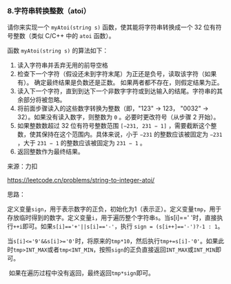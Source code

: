 ### 8.字符串转换整数（atoi）

请你来实现一个 `myAtoi(string s)` 函数，使其能将字符串转换成一个 32 位有符号整数（类似 C/C++ 中的 `atoi` 函数）。

函数 `myAtoi(string s)` 的算法如下：

1. 读入字符串并丢弃无用的前导空格
2. 检查下一个字符（假设还未到字符末尾）为正还是负号，读取该字符（如果有）。 确定最终结果是负数还是正数。 如果两者都不存在，则假定结果为正。
3. 读入下一个字符，直到到达下一个非数字字符或到达输入的结尾。字符串的其余部分将被忽略。
4. 将前面步骤读入的这些数字转换为整数（即，"123" -> 123， "0032" -> 32）。如果没有读入数字，则整数为 `0` 。必要时更改符号（从步骤 2 开始）。
5. 如果整数数超过 32 位有符号整数范围 `[−231, 231 − 1]` ，需要截断这个整数，使其保持在这个范围内。具体来说，小于 `−231` 的整数应该被固定为 `−231` ，大于 `231 − 1` 的整数应该被固定为 `231 − 1` 。
6. 返回整数作为最终结果。

来源：力扣

https://leetcode.cn/problems/string-to-integer-atoi/



思路：

​	定义变量`sign`，用于表示数字的正负，初始化为1（表示正）。定义变量`tmp`，用于存放临时得到的数字。定义变量`i`，用于遍历整个字符串`s`。当s[i]==' '时，直接执行`++i`即可。如果`s[i]=='+'||s[i]=='-'`，执行 `sign = (s[i++]=='-')?-1 : 1`。

​		当`s[i]<='9'&&s[i]>='0'`时，将原来的`tmp*10`，然后执行`tmp+=s[i]-'0'`。如果此时`tmp>INT_MAX`或者`tmp<INT_MIN`，按照`sign`的正负直接返回`INT_MAX`或`INT_MIN`即可。

​		如果在遍历过程中没有返回，最终返回`tmp*sign`即可。	